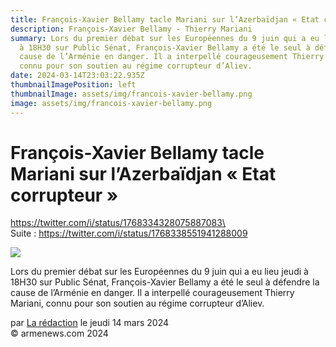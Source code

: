 ```yaml
---
title: François-Xavier Bellamy tacle Mariani sur l’Azerbaïdjan « Etat corrupteur »
description: François-Xavier Bellamy - Thierry Mariani
summary: Lors du premier débat sur les Européennes du 9 juin qui a eu lieu jeudi
  à 18H30 sur Public Sénat, François-Xavier Bellamy a été le seul à défendre la
  cause de l’Arménie en danger. Il a interpellé courageusement Thierry Mariani,
  connu pour son soutien au régime corrupteur d’Aliev.
date: 2024-03-14T23:03:22.935Z
thumbnailImagePosition: left
thumbnailImage: assets/img/francois-xavier-bellamy.png
image: assets/img/francois-xavier-bellamy.png
---
```

<!--StartFragment-->

# François-Xavier Bellamy tacle Mariani sur l’Azerbaïdjan « Etat corrupteur »

https://twitter.com/i/status/1768334328075887083\
\
S﻿uite : https://twitter.com/i/status/1768338551941288009

![](https://www.armenews.com/IMG/arton113707.png)

Lors du premier débat sur les Européennes du 9 juin qui a eu lieu jeudi à 18H30 sur Public Sénat, François-Xavier Bellamy a été le seul à défendre la cause de l’Arménie en danger. Il a interpellé courageusement Thierry Mariani, connu pour son soutien au régime corrupteur d’Aliev.



par [La rédaction](https://www.armenews.com/spip.php?page=auteur&id_auteur=4) le jeudi 14 mars 2024\
© armenews.com 2024